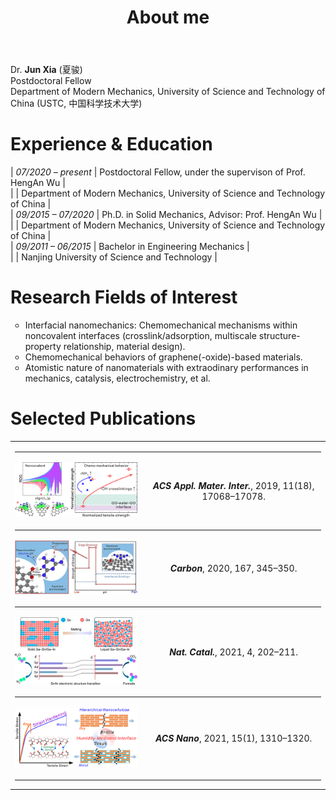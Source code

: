 ﻿---
permalink: /
title: "About me"
excerpt: "About me"
author_profile: true
redirect_from: 
  - /about/
  - /about.html
---

<style type='text/css'>
    table td:nth-child(1) { white-space: nowrap }
    table, table tr th { border:0px solid white; padding:0 }
    table tr td { border:0px solid white; padding-bottom:0.05em }
    ul.circle {list-style-type:circle}
</style>

<style>
    #en a.style1:link,#en a.style1:visited{font-family:Comic;color:#000000;text-decoration:none}
    a.style1:link,a:visited{text-decoration:none;}
    a.style1:hover{text-decoration:underline;}
</style>

<style>
  @media (max-width: 671px) {
    table.t1 {
      display: none;
    }
  }
  @media (min-width: 925px) and (max-width: 1280px) {
    table.t1 {
      display: none;
    }
  }
  @media (min-width: 672px) and (max-width: 924px) {
    table.t2 {
      display: none;
    }
  }
  @media (min-width: 1281px) {
    table.t2 {
      display: none;
    }
  }
</style>

Dr. **Jun Xia** (夏骏)  
Postdoctoral Fellow  
Department of Modern Mechanics, University of Science and Technology of China (USTC, 中国科学技术大学)  

# Experience & Education

| <i>07/2020 – present</i> | Postdoctoral Fellow, under the supervison of <a class=style1 href="http://staff.ustc.edu.cn/~wuha" target="_blank">Prof. HengAn Wu</a> |  
|                           | Department of Modern Mechanics, University of Science and Technology of China                                                          |  
| <i>09/2015 – 07/2020</i> | Ph.D. in Solid Mechanics, Advisor: <a class=style1 href="http://staff.ustc.edu.cn/~wuha" target="_blank">Prof. HengAn Wu</a>           |  
|                           | Department of Modern Mechanics, University of Science and Technology of China                                                          |  
| <i>09/2011 – 06/2015</i> | Bachelor in Engineering Mechanics                                                                                                      |  
|                           | Nanjing University of Science and Technology                                                                                           |   

# Research Fields of Interest

<ul class="circle">
<li>Interfacial nanomechanics: Chemomechanical mechanisms within noncovalent interfaces (crosslink/adsorption, multiscale structure-property relationship, material design).</li>
<li>Chemomechanical behaviors of graphene(-oxide)-based materials.</li>
<li>Atomistic nature of nanomaterials with extraodinary performances in mechanics, catalysis, electrochemistry, et al.</li>
</ul>

# Selected Publications

<table class=t1>
  <tr>
    <td colspan="2"><hr style="border-color:lightgrey;" /></td>
  </tr>
  <tr>
    <td align="center"><img src='./images/publication_images/2019-05-08-ACS-AMI.gif' width="300"></td>
    <td align="center">Superstrong noncovalent interface between melamine and graphene oxide<br/><a class=style1 href="./publication/2019-05-08-ACS-AMI.html" target="_blank"><i><b>ACS Appl. Mater. Inter.</b></i>, 2019, 11(18), 17068–17078.</a></td>
  </tr>
  <tr>
    <td colspan="2"><hr style="border-color:lightgrey;" /></td>
  </tr>
  <tr>
    <td align="center"><img src='./images/publication_images/2020-10-15-Carbon.gif' width="300"></td>
    <td align="center">Unravelling the interactions between organic molecules and reduced graphene oxide in an aqueous environment<br/><a class=style1 href="./publication/2020-10-15-Carbon.html" target="_blank"><i><b>Carbon</b></i>, 2020, 167, 345–350.</a></td>
  </tr>
  <tr>
    <td colspan="2"><hr style="border-color:lightgrey;" /></td>
  </tr>
  <tr>
    <td align="center"><img src='./images/publication_images/2021-03-11-Nat-Catal.gif' width="300"></td>
    <td align="center">Solid–liquid phase transition induced electrocatalytic switching from hydrogen evolution to highly selective CO<sub>2</sub> reduction<br/><a class=style1 href="./publication/2021-03-11-Nat-Catal.html" target="_blank"><i><b>Nat. Catal.</b></i>, 2021, 4, 202–211.</a></td>
  </tr>
  <tr>
    <td colspan="2"><hr style="border-color:lightgrey;" /></td>
  </tr>
  <tr>
    <td align="center"><img src='./images/publication_images/2021-01-26-ACS-Nano.gif' width="300"></td>
    <td align="center">Strengthening and toughening hierarchical nanocellulose via humidity-mediated interface<br/><a class=style1 href="./publication/2021-01-26-ACS-Nano.html" target="_blank"><i><b>ACS Nano</b></i>, 2021, 15(1), 1310–1320.</a></td>
  </tr>
  <tr>
    <td colspan="2"><hr style="border-color:lightgrey;" /></td>
  </tr>
</table>

<table class=t2>
  <tr>
    <td colspan="2"><hr style="border-color:lightgrey;" /></td>
  </tr>
  <tr>
    <td align="center"><img src='./images/publication_images/2019-05-08-ACS-AMI.gif' width="270"></td>
    <td align="center"><a class=style1 href="./publication/2019-05-08-ACS-AMI.html" target="_blank"><i><b>ACS Appl. Mater. Inter.</b></i>, 2019, 11(18), 17068–17078.</a></td>
  </tr>
  <tr>
    <td colspan="2"><hr style="border-color:lightgrey;" /></td>
  </tr>
  <tr>
    <td align="center"><img src='./images/publication_images/2020-10-15-Carbon.gif' width="270"></td>
    <td align="center"><a class=style1 href="./publication/2020-10-15-Carbon.html" target="_blank"><i><b>Carbon</b></i>, 2020, 167, 345–350.</a></td>
  </tr>
  <tr>
    <td colspan="2"><hr style="border-color:lightgrey;" /></td>
  </tr>
  <tr>
    <td align="center"><img src='./images/publication_images/2021-03-11-Nat-Catal.gif' width="270"></td>
    <td align="center"><a class=style1 href="./publication/2021-03-11-Nat-Catal.html" target="_blank"><i><b>Nat. Catal.</b></i>, 2021, 4, 202–211.</a></td>
  </tr>
  <tr>
    <td colspan="2"><hr style="border-color:lightgrey;" /></td>
  </tr>
  <tr>
    <td align="center"><img src='./images/publication_images/2021-01-26-ACS-Nano.gif' width="270"></td>
    <td align="center"><a class=style1 href="./publication/2021-01-26-ACS-Nano.html" target="_blank"><i><b>ACS Nano</b></i>, 2021, 15(1), 1310–1320.</a></td>
  </tr>
  <tr>
    <td colspan="2"><hr style="border-color:lightgrey;" /></td>
  </tr>
</table>

